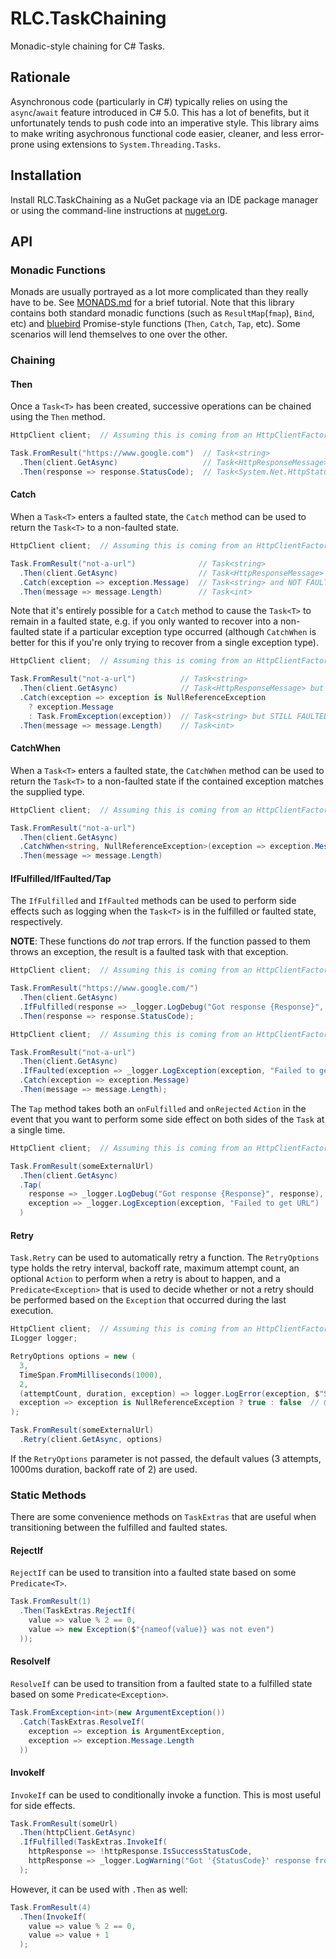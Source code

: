 # RLC.TaskChaining

Monadic-style chaining for C# Tasks.

## Rationale

Asynchronous code (particularly in C#) typically relies on using the `async`/`await` feature introduced in C# 5.0.  This has a lot of benefits, but it unfortunately tends to push code into an imperative style.  This library aims to make writing asychronous functional code easier, cleaner, and less error-prone using extensions to `System.Threading.Tasks`.

## Installation

Install RLC.TaskChaining as a NuGet package via an IDE package manager or using the command-line instructions at [nuget.org][].

## API

### Monadic Functions

Monads are usually portrayed as a lot more complicated than they really have to be.  See [MONADS.md][] for a brief tutorial.  Note that this library contains both standard monadic functions (such as `ResultMap`(`fmap`), `Bind`, etc) and [bluebird][] Promise-style functions (`Then`, `Catch`, `Tap`, etc).  Some scenarios will lend themselves to one over the other.

### Chaining

#### Then

Once a `Task<T>` has been created, successive operations can be chained using the `Then` method.

```c#
HttpClient client;  // Assuming this is coming from an HttpClientFactory or injected or whatever

Task.FromResult("https://www.google.com")  // Task<string>
  .Then(client.GetAsync)                   // Task<HttpResponseMessage>
  .Then(response => response.StatusCode);  // Task<System.Net.HttpStatusCode>
```

#### Catch

When a `Task<T>` enters a faulted state, the `Catch` method can be used to return the `Task<T>` to a non-faulted state.

```c#
HttpClient client;  // Assuming this is coming from an HttpClientFactory or injected or whatever

Task.FromResult("not-a-url")              // Task<string>
  .Then(client.GetAsync)                  // Task<HttpResponseMessage> but FAULTED
  .Catch(exception => exception.Message)  // Task<string> and NOT FAULTED
  .Then(message => message.Length)        // Task<int>
```

Note that it's entirely possible for a `Catch` method to cause the `Task<T>` to remain in a faulted state, e.g. if you only wanted to recover into a non-faulted state if a particular exception type occurred (although `CatchWhen` is better for this if you're only trying to recover from a single exception type).

```c#
HttpClient client;  // Assuming this is coming from an HttpClientFactory or injected or whatever

Task.FromResult("not-a-url")          // Task<string>
  .Then(client.GetAsync)              // Task<HttpResponseMessage> but FAULTED
  .Catch(exception => exception is NullReferenceException
    ? exception.Message
    : Task.FromException(exception))  // Task<string> but STILL FAULTED if anything other than NullReferenceException occurred
  .Then(message => message.Length)    // Task<int>
```

#### CatchWhen

When a `Task<T>` enters a faulted state, the `CatchWhen` method can be used to return the `Task<T>` to a non-faulted state if the contained exception matches the supplied type.

```c#
HttpClient client;  // Assuming this is coming from an HttpClientFactory or injected or whatever

Task.FromResult("not-a-url")                                                  // Task<string>
  .Then(client.GetAsync)                                                      // Task<HttpResponseMessage> but FAULTED
  .CatchWhen<string, NullReferenceException>(exception => exception.Message)  // Task<string> and NOT FAULTED if client.GetAsync threw a NullReferenceException
  .Then(message => message.Length)                                            // Task<int>
```

#### IfFulfilled/IfFaulted/Tap

The `IfFulfilled` and `IfFaulted` methods can be used to perform side effects such as logging when the `Task<T>` is in the fulfilled or faulted state, respectively.

**NOTE**: These functions do _not_ trap errors. If the function passed to them throws an exception, the result is a faulted task with that exception.

```c#
HttpClient client;  // Assuming this is coming from an HttpClientFactory or injected or whatever

Task.FromResult("https://www.google.com/")
  .Then(client.GetAsync)
  .IfFulfilled(response => _logger.LogDebug("Got response {Response}", response)
  .Then(response => response.StatusCode);
```

```c#
HttpClient client;  // Assuming this is coming from an HttpClientFactory or injected or whatever

Task.FromResult("not-a-url")
  .Then(client.GetAsync)
  .IfFaulted(exception => _logger.LogException(exception, "Failed to get URL")
  .Catch(exception => exception.Message)
  .Then(message => message.Length);
```

The `Tap` method takes both an `onFulfilled` and `onRejected` `Action` in the event that you want to perform some side effect on both sides of the `Task` at a single time.

```c#
HttpClient client;  // Assuming this is coming from an HttpClientFactory or injected or whatever

Task.FromResult(someExternalUrl)
  .Then(client.GetAsync)
  .Tap(
    response => _logger.LogDebug("Got response {Response}", response),
    exception => _logger.LogException(exception, "Failed to get URL")
  )
```

#### Retry

`Task.Retry` can be used to automatically retry a function.  The `RetryOptions` type holds the retry interval, backoff rate, maximum attempt count, an optional `Action` to perform when a retry is about to happen, and a `Predicate<Exception>` that is used to decide whether or not a retry should be performed based on the `Exception` that occurred during the last execution.

```c#
HttpClient client;  // Assuming this is coming from an HttpClientFactory or injected or whatever
ILogger logger;

RetryOptions options = new (
  3,
  TimeSpan.FromMilliseconds(1000),
  2,
  (attemptCount, duration, exception) => logger.LogError(exception, $"Starting retry {attemptCount} after {duration.TotalMilliseconds} milliseconds"),
  exception => exception is NullReferenceException ? true : false  // Only NullReferenceExceptions will trigger retries, other exceptions will fall through
);

Task.FromResult(someExternalUrl)
  .Retry(client.GetAsync, options)
```

If the `RetryOptions` parameter is not passed, the default values (3 attempts, 1000ms duration, backoff rate of 2) are used.

### Static Methods

There are some convenience methods on `TaskExtras` that are useful when transitioning between the fulfilled and faulted states.

#### RejectIf

`RejectIf` can be used to transition into a faulted state based on some `Predicate<T>`.

```c#
Task.FromResult(1)
  .Then(TaskExtras.RejectIf(
    value => value % 2 == 0,
    value => new Exception($"{nameof(value)} was not even")
  ));
```

#### ResolveIf

`ResolveIf` can be used to transition from a faulted state to a fulfilled state based on some `Predicate<Exception>`.

```c#
Task.FromException<int>(new ArgumentException())
  .Catch(TaskExtras.ResolveIf(
    exception => exception is ArgumentException,
    exception => exception.Message.Length
  ))
```

#### InvokeIf

`InvokeIf` can be used to conditionally invoke a function. This is most useful for side effects.

```c#
Task.FromResult(someUrl)
  .Then(httpClient.GetAsync)
  .IfFulfilled(TaskExtras.InvokeIf(
    httpResponse => !httpResponse.IsSuccessStatusCode,
    httpResponse => _logger.LogWarning("Got '{StatusCode}' response from server", httpResponse.StatusCode)
  );
```

However, it can be used with `.Then` as well:

```c#
Task.FromResult(4)
  .Then(InvokeIf(
    value => value % 2 == 0,
    value => value + 1
  );
```

[bluebird]: http://bluebirdjs.com/docs/getting-started.html
[MONADS.md]: ./MONADS.md
[nuget.org]: https://www.nuget.org/packages/RLC.TaskChaining/

